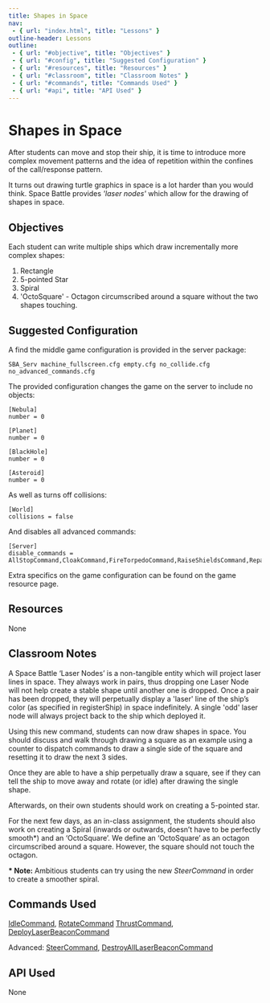 ```yaml
---
title: Shapes in Space
nav:
 - { url: "index.html", title: "Lessons" }
outline-header: Lessons
outline:
 - { url: "#objective", title: "Objectives" }
 - { url: "#config", title: "Suggested Configuration" }
 - { url: "#resources", title: "Resources" }
 - { url: "#classroom", title: "Classroom Notes" }
 - { url: "#commands", title: "Commands Used" }
 - { url: "#api", title: "API Used" }
---
```


Shapes in Space
===============
After students can move and stop their ship, it is time to introduce more complex movement patterns and the idea of repetition within the confines of the call/response pattern.

It turns out drawing turtle graphics in space is a lot harder than you would think.  Space Battle provides *'laser nodes'* which allow for the drawing of shapes in space.

<a name="objective"></a>Objectives
---------------------------------
Each student can write multiple ships which draw incrementally more complex shapes:

1. Rectangle
2. 5-pointed Star
3. Spiral
4. 'OctoSquare' - Octagon circumscribed around a square without the two shapes touching.

<a name="config"></a>Suggested Configuration
--------------------------------
A find the middle game configuration is provided in the server package:

    SBA_Serv machine_fullscreen.cfg empty.cfg no_collide.cfg no_advanced_commands.cfg
 
The provided configuration changes the game on the server to include no objects:

	[Nebula]
	number = 0

	[Planet]
	number = 0

	[BlackHole]
	number = 0

	[Asteroid]
	number = 0
	
As well as turns off collisions:

	[World]
	collisions = false
	
And disables all advanced commands:

	[Server]
	disable_commands = AllStopCommand,CloakCommand,FireTorpedoCommand,RaiseShieldsCommand,RepairCommand,WarpCommand
	
Extra specifics on the game configuration can be found on the game resource page.
 
<a name="resources"></a>Resources
------------------------------

None
 
<a name="classroom"></a>Classroom Notes
--------------------------------
A Space Battle ‘Laser Nodes’ is a non-tangible entity which will project laser lines in space.  They always work in pairs, thus dropping one Laser Node will not help create a stable shape until another one is dropped.  Once a pair has been dropped, they will perpetually display a 'laser' line of the ship’s color (as specified in registerShip) in space indefinitely.  A single 'odd' laser node will always project back to the ship which deployed it.

Using this new command, students can now draw shapes in space.  You should discuss and walk through drawing a square as an example using a counter to dispatch commands to draw a single side of the square and resetting it to draw the next 3 sides. 

Once they are able to have a ship perpetually draw a square, see if they can tell the ship to move away and rotate (or idle) after drawing the single shape.

Afterwards, on their own students should work on creating a 5-pointed star. 

For the next few days, as an in-class assignment, the students should also work on creating a Spiral (inwards or outwards, doesn’t have to be perfectly smooth\*) and an ‘OctoSquare’.  We define an ‘OctoSquare’ as an octagon circumscribed around a square.  However, the square should not touch the octagon. 

**\* Note:** Ambitious students can try using the new *SteerCommand* in order to create a smoother spiral.

<a name="commands"></a>Commands Used
--------------------------------
[IdleCommand](http://mikeware.github.io/SpaceBattleArena/client/java_doc/ihs/apcs/spacebattle/commands/IdleCommand.html), [RotateCommand](http://mikeware.github.io/SpaceBattleArena/client/java_doc/ihs/apcs/spacebattle/commands/RotateCommand.html)
[ThrustCommand](http://mikeware.github.io/SpaceBattleArena/client/java_doc/ihs/apcs/spacebattle/commands/ThrustCommand.html), [DeployLaserBeaconCommand](http://mikeware.github.io/SpaceBattleArena/client/java_doc/ihs/apcs/spacebattle/commands/DeployLaserBeaconCommand.html)

Advanced: [SteerCommand](http://mikeware.github.io/SpaceBattleArena/client/java_doc/ihs/apcs/spacebattle/commands/SteerCommand.html), [DestroyAllLaserBeaconCommand](http://mikeware.github.io/SpaceBattleArena/client/java_doc/ihs/apcs/spacebattle/commands/DestroyAllLaserBeaconsCommand.html)

<a name="api"></a>API Used
-----------------------------

None
